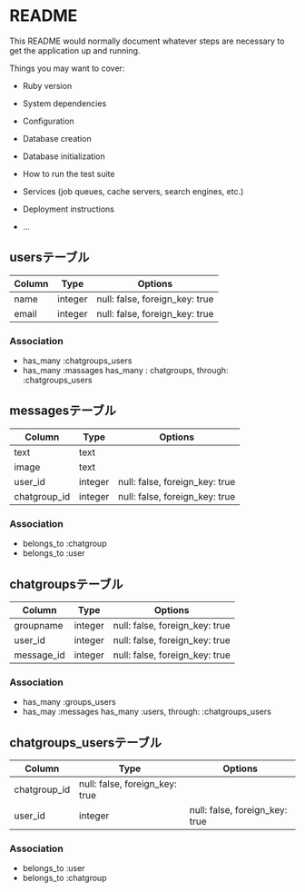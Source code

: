 # README

This README would normally document whatever steps are necessary to get the
application up and running.

Things you may want to cover:

* Ruby version

* System dependencies

* Configuration

* Database creation

* Database initialization

* How to run the test suite

* Services (job queues, cache servers, search engines, etc.)

* Deployment instructions

* ...

## usersテーブル

|Column|Type|Options|
|------|----|-------|
|name|integer|null: false, foreign_key: true|
|email|integer|null: false, foreign_key: true|


### Association
- has_many :chatgroups_users
- has_many :massages
  has_many : chatgroups, through: :chatgroups_users

## messagesテーブル

|Column|Type|Options|
|------|----|-------|
|text|text||
|image|text||
|user_id|integer|null: false, foreign_key: true|
|chatgroup_id|integer|null: false, foreign_key: true|

### Association
- belongs_to :chatgroup
- belongs_to :user

## chatgroupsテーブル

|Column|Type|Options|
|------|----|-------|
|groupname|integer|null: false, foreign_key: true|
|user_id|integer|null: false, foreign_key: true|
|message_id|integer|null: false, foreign_key: true|

### Association
- has_many :groups_users
- has_may :messages
  has_many :users, through: :chatgroups_users

## chatgroups_usersテーブル

|Column|Type|Options|
|------|----|-------|
|chatgroup_id|null: false, foreign_key: true|
|user_id|integer|null: false, foreign_key: true|

### Association
- belongs_to :user
- belongs_to :chatgroup

